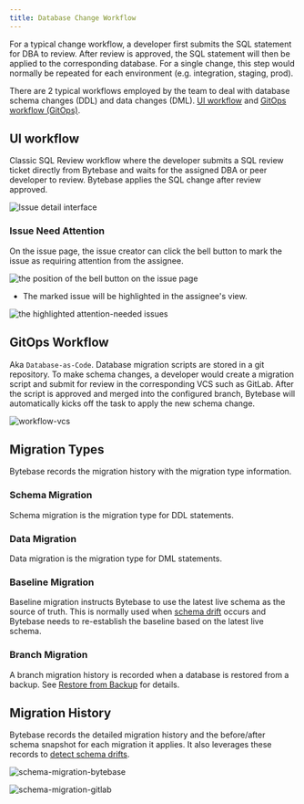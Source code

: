 ```yaml
---
title: Database Change Workflow
---
```


For a typical change workflow, a developer first submits the SQL statement for DBA to review. After review is approved, the SQL statement will then be applied to the corresponding database. For a single change, this step would normally be repeated for each environment (e.g. integration, staging, prod).

There are 2 typical workflows employed by the team to deal with database schema changes (DDL) and data changes (DML). [UI workflow](#ui-workflow) and [GitOps workflow (GitOps)](#gitops-workflow).

## UI workflow

Classic SQL Review workflow where the developer submits a SQL review ticket directly from Bytebase and waits for the assigned DBA or peer developer to review. Bytebase applies the SQL change after review approved.

![Issue detail interface](/content/docs/issue-detail.webp)

### Issue Need Attention

On the issue page, the issue creator can click the bell button to mark the issue as requiring attention from the assignee.

![the position of the bell button on the issue page](/content/docs/change-database/change-workflow/position.webp)

- The marked issue will be highlighted in the assignee's view.

![the highlighted attention-needed issues](/content/docs/change-database/change-workflow/highlighted.webp)

## GitOps Workflow

Aka `Database-as-Code`. Database migration scripts are stored in a git repository. To make schema changes, a developer would create a migration script and submit for review in the corresponding VCS such as GitLab. After the script is approved and merged into the configured branch, Bytebase will automatically kicks off the task to apply the new schema change.

![workflow-vcs](/content/docs/workflow-vcs.png)

## Migration Types

Bytebase records the migration history with the migration type information.

### Schema Migration

Schema migration is the migration type for DDL statements.

### Data Migration

Data migration is the migration type for DML statements.

### Baseline Migration

Baseline migration instructs Bytebase to use the latest live schema as the source of truth. This is normally used when [schema drift](/docs/change-database/drift-detection) occurs and Bytebase needs to re-establish the baseline based on the latest live schema.

### Branch Migration

A branch migration history is recorded when a database is restored from a backup. See [Restore from Backup](/docs/disaster-recovery/restore-from-backup#step-4-view-the-restored-database) for details.

## Migration History

Bytebase records the detailed migration history and the before/after schema snapshot for each migration it applies. It also leverages these records to [detect schema drifts](/docs/change-database/drift-detection).

![schema-migration-bytebase](/content/docs/schema-migration-bytebase.png)

![schema-migration-gitlab](/content/docs/schema-migration-gitlab.png)
